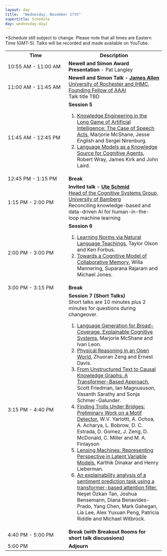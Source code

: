 ```yaml
---
layout: day
title:  "Wednesday, November 17th"
supertitle: Schedule
day: wednesday-day2
---
```


*Schedule still subject to change. Please note that all times are Eastern Time (GMT-5). Talks will be recorded
and made available on YouTube. 
<!-- You can watch the 
     [recorded talks](https://www.youtube.com/playlist?list=PL-1wKlUbAzGTjZjLcOduALuoZ3aupVSqe) for this day.  (FIX LINK) -->

<table>
<tr>
<th width=180px> Time </th>
<th> Description </th>
</tr>
<tr> <td> <span class="schedtime"> 10:55 AM - 11:00 AM </span></td> <td>
<b> Newell and Simon Award Presentation </b>  - Pat Langley</td>
</tr>

<tr>
<td> <span class="schedtime"> 11:00 AM - 11:45 AM </span></td>
<td> <b>  Newell and Simon Talk - <a href="{{site.baseurl}}/speakers/james_allen/"> James Allen</a> </b><br>
    <a href="https://www.cs.rochester.edu/u/james/">University of Rochester and IHMC, Founding Fellow of AAAI</a><br> Talk title TBD </td>
  </tr>

<tr>
  <td> <span class="schedtime"> 11:45 AM - 12:45 PM </span></td><td> <b> Session 5</b>
<!-- ###### Chaired by TBD -->
  <ol>
   <li> <a href="{{site.baseurl}}/data/ACS2021_paper_4.pdf">Knowledge Engineering in the Long Game of Artificial Intelligence: The Case of Speech Acts</a>, Marjorie McShane, Jesse
   English and Sergei Nirenburg. </li>
   <li> <a href="{{site.baseurl}}/data/ACS2021_paper_13.pdf">Language Models as a Knowledge Source for Cognitive Agents</a>, Robert Wray, James Kirk and John Laird. </li>
  </ol>
  </td>
</tr>

<tr> <td> <span class="schedtime"> 12:45 PM - 1:15 PM </span></td> <td>  <b> Break</b> </td> </tr>

<tr>
  <td> <span class="schedtime"> 1:15 PM - 2:00 PM </span></td><td> 
<b>  Invited talk - <a href="{{site.baseurl}}/speakers/ute_schmid/">Ute Schmid</a> </b><br>
<a href="https://www.uni-bamberg.de/en/cogsys/schmid/">Head of the Cognitive Systems Group, University of Bamberg</a>
<br>Reconciling knowledge-based and data-driven AI for human-in-the-loop machine learning
  </td>
  </tr>

<tr>
  <td> <span class="schedtime"> 2:00 PM - 3:00 PM </span></td><td> <b> Session 6 </b>
<!-- ###### Chaired by TBD -->
  <ol>
   <li> <a href="{{site.baseurl}}/data/ACS2021_paper_17.pdf">Learning Norms via Natural Language Teachings</a>, Taylor Olson and Ken Forbus. </li>
   <li> <a href="{{site.baseurl}}/data/ACS2021_paper_15.pdf">Towards a Cognitive Model of
    Collaborative Memory</a>, Willa Mannering, Suparana Rajaram and Michael Jones. </li> 
    
  </ol>
  </td>
  </tr>
<tr>
    <td> <span class="schedtime"> 3:00 PM - 3:15 PM </span></td> <td>  <b>
    Break</b> </td>
    </tr>
<tr>
  <td> <span class="schedtime"> 3:15 PM - 4:40 PM </span></td><td> <b>
  Session 7 (Short Talks)</b>
  <div class=shortnote>Short talks are 10 minutes plus 2 minutes for questions during changeover.</div>
<!-- ###### Chaired by TBD -->
 <ol>
  <li> <a href="{{site.baseurl}}/data/ACS2021_paper_5.pdf">Language Generation for
   Broad-Coverage, Explainable Cognitive Systems</a>, Marjorie McShane and Ivan Leon. </li>
  <li> <a href="{{site.baseurl}}/data/ACS2021_paper_7.pdf">Physical Reasoning in an Open
  World</a>, Zhuoran Zeng and Ernest Davis. </li>
  <li> <a href="{{site.baseurl}}/data/ACS2021_paper_21.pdf">From Unstructured Text to
   Causal Knowledge Graphs: A Transformer-Based Approach</a>, Scott Friedman, Ian Magnususon, Vasanth Sarathy and Sonja Schmer-Galunder.
   </li>
   <li> <a href="{{site.baseurl}}/data/ACS2021_paper_23.pdf">Finding Trolls Under Bridges: Preliminary Work on a Motif Detector</a>,
   W.V. Yarlottt, A. Ochoa, A. Acharya, L. Bobrow, D. C. Estrada, D. Gomez,
   J. Zeng, D. McDonald, C. Miller and M. A. Finlayson</li>
   <li> <a href="{{site.baseurl}}/data/ACS2021_paper_10.pdf">Lensing Machines: Representing Perspective in Latent Variable Models</a>, Karthik Dinakar and Henry Lieberman. </li>
   
  <li> <a href="{{site.baseurl}}/data/ACS2021_paper_22.pdf">An explainability analysis of a
   sentiment prediction task using a transformer-based attention
   filter</a>, Neşet Özkan Tan, Joshua Bensemann, Diana Benavides-Prado, Yang Chen, Mark Gahegan, Lia Lee, Alex Yuxuan Peng, Patricia Riddle and Michael Witbrock. </li>
  </ol>
  </td>
</tr>
<tr>
  <td> <span class="schedtime">  4:40 PM - 5:00 PM </span></td>
  <td>  <b> Break (with Breakout Rooms for short talk discussions) </b>
  </td>
  </tr>
  <tr>
  <td> <span class="schedtime"> 5:00 PM </span></td>
  <td>  <b> Adjourn </b> </td>
</tr>
</table>


